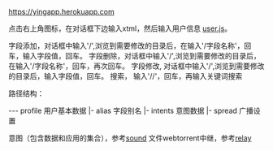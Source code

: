 <https://yingapp.herokuapp.com>

点击右上角图标，在对话框下边输入xtml，然后输入用户信息 [user.js](https://github.com/yingapp/idea/blob/main/user.js)。

字段添加，对话框中输入'/',浏览到需要修改的目录后，在输入'/字段名称'，回车，输入字段值，回车。
字段删除，对话框中输入'/',浏览到需要修改的目录后，在输入'/字段名称'，回车，再次回车。
字段修改, 对话框中输入'/',浏览到需要修改的目录后，输入字段值，回车。
搜索， 输入'//'，回车，再输入关键词搜索

路径结构：

--- profile   用户基本数据
 |- alias     字段别名
 |- intents   意图数据
 |- spread    广播设置


意图（包含数据和应用的集合），参考[sound](https://github.com/yingapp/sound)
文件webtorrent中继，参考[relay](https://github.com/yingapp/relay)